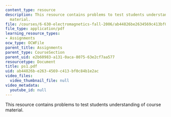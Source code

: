 ```yaml
---
content_type: resource
description: This resource contains problems to test students understanding of course
  material.
file: /courses/6-630-electromagnetics-fall-2006/ab44826be2634569c413bf0c84b1e2ac_ps1.pdf
file_type: application/pdf
learning_resource_types:
- Assignments
ocw_type: OCWFile
parent_title: Assignments
parent_type: CourseSection
parent_uid: e2b60983-a131-0aca-8075-63e2cf7aa577
resourcetype: Document
title: ps1.pdf
uid: ab44826b-e263-4569-c413-bf0c84b1e2ac
video_files:
  video_thumbnail_file: null
video_metadata:
  youtube_id: null
---
```

This resource contains problems to test students understanding of course material.

